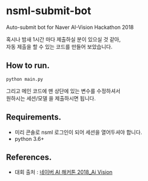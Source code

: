 # nsml-submit-bot
Auto-submit bot for Naver AI-Vision Hackathon 2018

혹시나 밤새 1시간 마다 제출하실 분이 있으실 것 같아,  
자동 제출을 할 수 있는 코드를 만들어 보았습니다.

## How to run.

```
python main.py
```

그리고 메인 코드에 맨 상단에 있는 변수를 수정하셔서  
원하시는 세션/모델 을 제출하시면 됩니다.


## Requirements.

* 미리 콘솔로 nsml 로그인이 되어 세션을 열어두셔야 합니다.
* python 3.6+

## References.

* 대회 출처 : [네이버 AI 해커톤 2018_Ai Vision](https://github.com/AiHackathon2018/AI-Vision)
